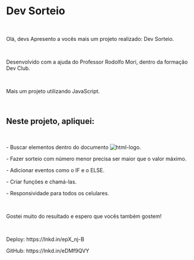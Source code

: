 <h1>Dev Sorteio</h1>
<br>
<p>Olá, devs
Apresento a vocês mais um projeto realizado: Dev Sorteio.</p>
<br>
<p>Desenvolvido com a ajuda do Professor Rodolfo Mori, dentro da formação Dev Club.</p>
<br>
<p>Mais um projeto utilizando JavaScript.</p>
<br>
<h2>Neste projeto, apliquei:</h2>
<br>
<p>- Buscar elementos dentro do documento  <img src="https://img.shields.io/badge/HTML5-E34F26?style=for-the-badge&logo=html5&logoColor=white" alt="html-logo"/>.</p>
<p>- Fazer sorteio com número menor precisa ser maior que o valor máximo.</p>
<p>- Adicionar eventos como o IF e o ELSE.</p>
<p>- Criar funções e chamá-las.</p>
<p>- Responsividade para todos os celulares.</p>
<br>
<p>Gostei muito do resultado e espero que vocês também gostem! </p>
<br>
<p>Deploy: https://lnkd.in/epX_nj-B</p>
<p>GitHub: https://lnkd.in/eDMf9QVY</p>
